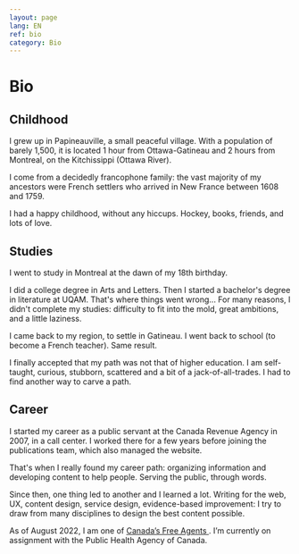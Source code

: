 ```yaml
---
layout: page
lang: EN
ref: bio
category: Bio
---
```


<h1>Bio</h1>


## Childhood

I grew up in Papineauville, a small peaceful village. With a population of barely 1,500, it is located 1 hour from Ottawa-Gatineau and 2 hours from Montreal, on the Kitchissippi (Ottawa River). 

I come from a decidedly francophone family: the vast majority of my ancestors were French settlers who arrived in New France between 1608 and 1759.

I had a happy childhood, without any hiccups. Hockey, books, friends, and lots of love. 


## Studies

I went to study in Montreal at the dawn of my 18th birthday. 

I did a college degree in Arts and Letters. Then I started a bachelor's degree in literature at UQAM. That's where things went wrong... For many reasons, I didn't complete my studies: difficulty to fit into the mold, great ambitions, and a little laziness.

I came back to my region, to settle in Gatineau. I went back to school (to become a French teacher). Same result.

I finally accepted that my path was not that of higher education. I am self-taught, curious, stubborn, scattered and a bit of a  jack-of-all-trades. I had to find another way to carve a path. 


## Career

I started my career as a public servant at the Canada Revenue Agency in 2007, in a call center. I worked there for a few years before joining the publications team, which also managed the website. 

That's when I really found my career path: organizing information and developing content to help people. Serving the public, through words. 

Since then, one thing led to another and I learned a lot. Writing for the web, UX, content design, service design, evidence-based improvement: I try to draw from many disciplines to design the best content possible. 

As of August 2022, I am one of [Canada’s Free Agents ](https://wiki.gccollab.ca/Canada%27s_Free_Agents). I’m currently on assignment with the Public Health Agency of Canada.

